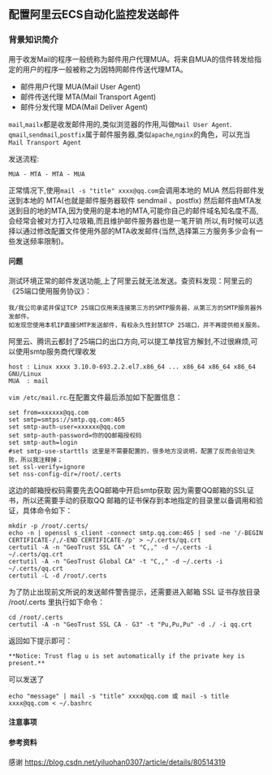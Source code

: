 ## 配置阿里云ECS自动化监控发送邮件

### 背景知识简介

用于收发Mail的程序一般统称为邮件用户代理MUA。将来自MUA的信件转发给指定的用户的程序一般被称之为因特网邮件传送代理MTA。

 - 邮件用户代理  MUA(Mail User Agent)
 - 邮件传送代理  MTA(Mail Transport Agent)
 - 邮件分发代理  MDA(Mail Deliver Agent)
    
`mail`,`mailx`都是收发邮件用的,类似浏览器的作用,叫做`Mail User Agent`.
`qmail`,`sendmail`,`postfix`属于邮件服务器,类似`apache`,`nginx`的角色，可以充当`Mail Transport Agent`

发送流程:

    MUA - MTA - MTA - MUA 

正常情况下,使用`mail -s "title" xxxx@qq.com`会调用本地的 MUA 然后将邮件发送到本地的 MTA(也就是邮件服务器软件 sendmail 、postfix)
然后邮件由MTA发送到目的地的MTA,因为使用的是本地的MTA,可能你自己的邮件域名知名度不高,会经常会被对方打入垃圾箱,而且维护邮件服务器也是一笔开销
所以,有时候可以选择以通过修改配置文件使用外部的MTA收发邮件(当然,选择第三方服务多少会有一些发送频率限制)。
            
#### 问题 

测试环境正常的邮件发送功能,上了阿里云就无法发送。查资料发现：阿里云的《25端口使用服务协议》：

    我/我公司承诺并保证TCP 25端口仅用来连接第三方的SMTP服务器，从第三方的SMTP服务器外发邮件。
    如发现您使用本机IP直接SMTP发送邮件，有权永久性封禁TCP 25端口，并不再提供相关服务。
    
阿里云、腾讯云都封了25端口的出口方向,可以提工单找官方解封,不过很麻烦,可以使用smtp服务商代理收发 

    host : Linux xxxx 3.10.0-693.2.2.el7.x86_64 ... x86_64 x86_64 x86_64 GNU/Linux
    MUA  : mail 
    
`vim /etc/mail.rc`.在配置文件最后添加如下配置信息：
    
    set from=xxxxxx@qq.com
    set smtp=smtps://smtp.qq.com:465
    set smtp-auth-user=xxxxxx@qq.com
    set smtp-auth-password=你的QQ邮箱授权码
    set smtp-auth=login
    #set smtp-use-starttls 这里是不需要配置的，很多地方没说明，配置了反而会验证失败，所以我注释掉；
    set ssl-verify=ignore
    set nss-config-dir=/root/.certs
    
这边的邮箱授权码需要先去QQ邮箱中开启smtp获取
因为需要QQ邮箱的SSL证书，所以还需要手动的获取QQ 邮箱的证书保存到本地指定的目录里以备调用和验证，具体命令如下：

    mkdir -p /root/.certs/
    echo -n | openssl s_client -connect smtp.qq.com:465 | sed -ne '/-BEGIN CERTIFICATE-/,/-END CERTIFICATE-/p' > ~/.certs/qq.crt
    certutil -A -n "GeoTrust SSL CA" -t "C,," -d ~/.certs -i ~/.certs/qq.crt
    certutil -A -n "GeoTrust Global CA" -t "C,," -d ~/.certs -i ~/.certs/qq.crt
    certutil -L -d /root/.certs
    
为了防止出现前文所说的发送邮件警告提示，还需要进入邮箱 SSL 证书存放目录 /root/.certs 里执行如下命令：

    cd /root/.certs
    certutil -A -n "GeoTrust SSL CA - G3" -t "Pu,Pu,Pu" -d ./ -i qq.crt

返回如下提示即可：

    **Notice: Trust flag u is set automatically if the private key is present.**

可以发送了

    echo "message" | mail -s "title" xxxx@qq.com 或 mail -s title xxxx@qq.com < ~/.bashrc
    
#### 注意事项

#### 参考资料

感谢 https://blog.csdn.net/yiluohan0307/article/details/80514319        